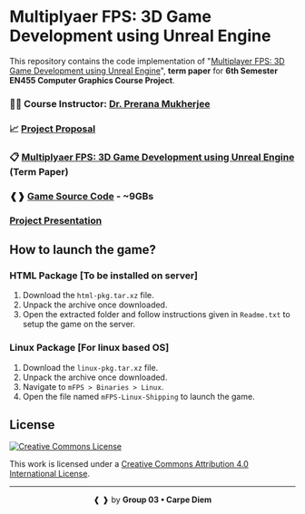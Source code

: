 # Multiplyaer FPS: 3D Game Development using Unreal Engine
This repository contains the code implementation of "[Multiplayer FPS: 3D Game Development using Unreal Engine](/Term_Paper.pdf)", **term paper** for **6th Semester EN455 Computer Graphics Course Project**.

### 👩‍🏫 Course Instructor: [**Dr. Prerana Mukherjee**](https://jnu.ac.in/content/prerana)
### 📈 [Project Proposal](/Proposal.pdf)
### 📋 [Multiplyaer FPS: 3D Game Development using Unreal Engine](/Term_Paper.pdf) (Term Paper)
### ❰❱ [Game Source Code](https://mega.nz/folder/PG4BnC7S#qF2JPBWvapSqMGl484JXvQ) - ~9GBs
### [Project Presentation](/Presentation.pdf)

## How to launch the game?
### HTML Package [To be installed on server]
1. Download the `html-pkg.tar.xz` file.
2. Unpack the archive once downloaded.
3. Open the extracted folder and follow instructions given in `Readme.txt` to setup the game on the server.

### Linux Package [For linux based OS]
1. Download the `linux-pkg.tar.xz` file. 
2. Unpack the archive once downloaded.
3. Navigate to `mFPS > Binaries > Linux`.
4. Open the file named `mFPS-Linux-Shipping` to launch the game.

## License

[![Creative Commons License](http://i.creativecommons.org/l/by/4.0/88x31.png)](http://creativecommons.org/licenses/by/4.0/)

This work is licensed under a [Creative Commons Attribution 4.0 International License](http://creativecommons.org/licenses/by/4.0/).

<hr>
<p align="center"> ❰ ❱ by <b>Group 03 &bullet; Carpe Diem</b></p>
